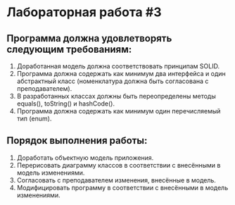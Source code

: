 # Лабораторная работа #3

## Программа должна удовлетворять следующим требованиям:

1) Доработанная модель должна соответствовать принципам SOLID.
2) Программа должна содержать как минимум два интерфейса и один абстрактный класс (номенклатура должна быть согласована с преподавателем).
3) В разработанных классах должны быть переопределены методы equals(), toString() и hashCode().
4) Программа должна содержать как минимум один перечисляемый тип (enum).

## Порядок выполнения работы:

1) Доработать объектную модель приложения.
2) Перерисовать диаграмму классов в соответствии с внесёнными в модель изменениями.
3) Согласовать с преподавателем изменения, внесённые в модель.
4) Модифицировать программу в соответствии с внесёнными в модель изменениями.

